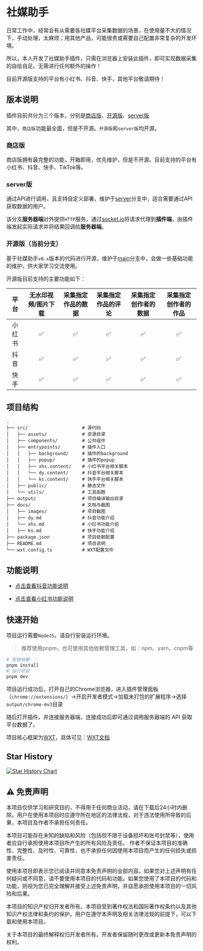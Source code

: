 # 社媒助手

日常工作中，经常会有从需要各社媒平台采集数据的场景，在使用量不大的情况下，手动处理，太麻烦；用其他产品，可能很贵或需要自己配置非常复杂的开发环境。

所以，本人开发了社媒助手插件，只需在浏览器上安装此插件，即可实现数据采集的自给自足。无需进行任何额外的操作！

目前开源版支持的平台有小红书、抖音、快手，其他平台敬请期待！

## 版本说明

插件目前共分为三个版本，分别是[商店版](https://chrome.google.com/webstore/detail/dbichmdlbjdeplpkhcejgkakobjbjalc)、[开源版](https://github.com/iszhouhua/social-media-copilot/tree/main)、[server版](https://github.com/iszhouhua/social-media-copilot/tree/server)

其中，`商店版`功能最全面，但是不开源。`开源版`和`server版`均开源。

### 商店版

商店版拥有最完整的功能，开箱即用，优先维护，但是不开源。目前支持的平台有小红书、抖音、快手、TikTok等。

### server版

通过API进行调用，且支持自定义部署，维护于[server](https://github.com/iszhouhua/social-media-copilot/tree/server)分支中，适合需要通过API获取数据的用户。

该分支**服务器端**对外提供`HTTP`服务，通过[socket.io](https://github.com/socketio/socket.io)将请求代理到**插件端**，由插件端发起实际请求并将结果回调给**服务器端**。


### 开源版（当前分支）

基于社媒助手`v0.x`版本的代码进行开源，维护于[main](https://github.com/iszhouhua/social-media-copilot/tree/main)分支中，会做一些基础功能的维护，供大家学习交流使用。

开源版目前支持的主要功能如下：

|   平台   | 无水印视频/图片下载 | 采集指定作品的数据 | 采集指定作品的评论 | 采集指定创作者的数据 | 采集指定创作者的作品 |
| :------: | :-----------------: | :----------------: | :----------------: | :------------------: | :------------------: |
|  小红书  |          ✅          |         ✅          |         ✅          |          ✅           |          ✅          |
|   抖音   |          ✅          |         ✅          |         ✅          |          ✅           |          ✅          |
|   快手   |          ✅          |         ✅          |         ✅          |           ✅          |          ✅          |

## 项目结构

```text
.
├── src/                    # 源代码
│   ├── assets/             # 资源目录
│   ├── components/         # 公共组件
│   ├── entrypoints/        # 插件入口
│   │   ├── background/     # 插件的background
│   │   ├── popup/          # 插件的popup
│   │   ├── xhs.content/    # 小红书平台相关脚本
│   │   └── dy.content/     # 抖音平台相关脚本
│   │   └── ks.content/     # 快手平台相关脚本
│   ├── public/             # 静态文件
│   └── utils/              # 工具函数
├── output/                 # 项目编译输出目录
├── docs/                   # 文档与截图
│   ├── images/             # 项目截图
│   ├── dy.md               # 抖音功能介绍
│   └── xhs.md              # 小红书功能介绍
│   ├── ks.md               # 快手功能介绍
├── package.json            # 项目依赖配置
├── README.md               # 项目说明
└── wxt.config.ts           # WXT配置文件

```

## 功能说明

 - [点击查看抖音功能说明](./docs/dy.md)

 - [点击查看小红书功能说明](./docs/xhs.md)

## 快速开始

项目运行需要`NodeJS`，请自行安装运行环境。

> 推荐使用pnpm，也可使用其他依赖管理工具，如：npm、yarn、cnpm等

```bash
# 安装依赖
pnpm install
# 运行项目
pnpm dev
```

项目运行成功后，打开自己的Chrome浏览器，进入插件管理面板（`chrome://extensions/`）->开启开发者模式->加载未打包的扩展程序->选择`output/chrome-mv3`目录

随后打开插件，并连接服务器端，连接成功后即可通过调用服务器端的 API 获取平台数据了。

项目核心框架为[WXT](https://github.com/wxt-dev/wxt)，具体可见：[WXT文档](https://wxt.dev)

## Star History

[![Star History Chart](https://api.star-history.com/svg?repos=iszhouhua/social-media-copilot&type=Date)](https://star-history.com/#iszhouhua/social-media-copilot&Date)

## ⚠️ 免责声明

本项目仅供学习和研究目的，不得用于任何商业活动，请在下载后24小时内删除。用户在使用本项目时应遵守所在地区的法律法规，对于违法使用所导致的后果，本项目及作者不承担任何责任。

本项目可能存在未知的缺陷和风险（包括但不限于设备损坏和账号封禁等），使用者应自行承担使用本项目所产生的所有风险及责任。 作者不保证本项目的准确性、完整性、及时性、可靠性，也不承担任何因使用本项目而产生的任何损失或损害责任。

使用本项目即表示您已阅读并同意本免责声明的全部内容。如果您对上述声明有任何疑问或不同意，请不要使用本项目的代码和功能。如果您使用了本项目的代码和功能，则视为您已完全理解并接受上述免责声明，并自愿承担使用本项目的一切风险和后果。

本项目的知识产权归开发者所有。本项目受到著作权法和国际著作权条约以及其他知识产权法律和条约的保护。用户在遵守本声明及相关法律法规的前提下，可以下载和使用本项目。

关于本项目的最终解释权归开发者所有。开发者保留随时更改或更新本免责声明的权利。

